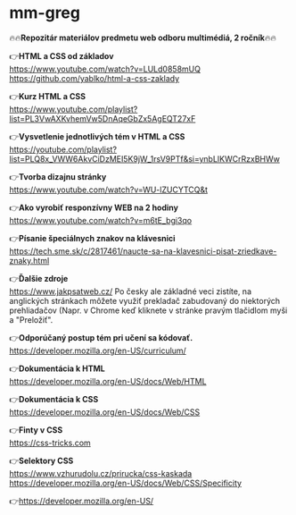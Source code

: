 # mm-greg
🔥🔥**Repozitár materiálov predmetu web odboru multimédiá, 2 ročník**🔥🔥



👉**HTML a CSS od základov**  
https://www.youtube.com/watch?v=LULd0858mUQ
https://github.com/yablko/html-a-css-zaklady    

  
   
👉**Kurz HTML a CSS**  
https://www.youtube.com/playlist?list=PL3VwAXKvhemVw5DnAqeGbZx5AgEQT27xF     


 
👉**Vysvetlenie jednotlivých tém v HTML a CSS**  
https://youtube.com/playlist?list=PLQ8x_VWW6AkvCiDzMEI5K9jW_1rsV9PTf&si=ynbLIKWCrRzxBHWw   
  


👉**Tvorba dizajnu stránky**  
https://www.youtube.com/watch?v=WU-lZUCYTCQ&t    


 
👉**Ako vyrobiť responzívny WEB na 2 hodiny**  
https://www.youtube.com/watch?v=m6tE_bgi3qo    


 
👉**Písanie špeciálnych znakov na klávesnici**  
https://tech.sme.sk/c/2817461/naucte-sa-na-klavesnici-pisat-zriedkave-znaky.html     


 
👉**Ďalšie zdroje**  
https://www.jakpsatweb.cz/  Po česky ale základné veci zistíte, na anglických stránkach môžete využiť prekladač zabudovaný do niektorých prehliadačov (Napr. v Chrome keď kliknete v stránke pravým tlačidlom myši a "Preložiť".    

       
  

👉**Odporúčaný postup tém pri učení sa kódovať.**  
https://developer.mozilla.org/en-US/curriculum/    
   
     

👉**Dokumentácia k HTML**  
https://developer.mozilla.org/en-US/docs/Web/HTML  
  
    

👉**Dokumentácia k CSS**  
https://developer.mozilla.org/en-US/docs/Web/CSS   
   
     

👉**Finty v CSS**  
https://css-tricks.com   


👉**Selektory CSS**  
https://www.vzhurudolu.cz/prirucka/css-kaskada  
https://developer.mozilla.org/en-US/docs/Web/CSS/Specificity    
    

  👉https://developer.mozilla.org/en-US/  
